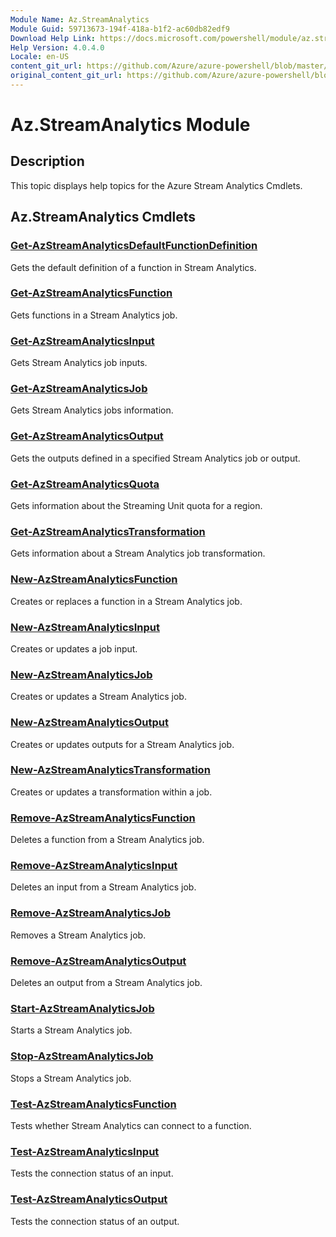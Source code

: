 ```yaml
---
Module Name: Az.StreamAnalytics
Module Guid: 59713673-194f-418a-b1f2-ac60db82edf9
Download Help Link: https://docs.microsoft.com/powershell/module/az.streamanalytics
Help Version: 4.0.4.0
Locale: en-US
content_git_url: https://github.com/Azure/azure-powershell/blob/master/src/StreamAnalytics/StreamAnalytics/help/Az.StreamAnalytics.md
original_content_git_url: https://github.com/Azure/azure-powershell/blob/master/src/StreamAnalytics/StreamAnalytics/help/Az.StreamAnalytics.md
---
```


# Az.StreamAnalytics Module
## Description
This topic displays help topics for the Azure Stream Analytics Cmdlets.

## Az.StreamAnalytics Cmdlets
### [Get-AzStreamAnalyticsDefaultFunctionDefinition](Get-AzStreamAnalyticsDefaultFunctionDefinition.md)
Gets the default definition of a function in Stream Analytics.

### [Get-AzStreamAnalyticsFunction](Get-AzStreamAnalyticsFunction.md)
Gets functions in a Stream Analytics job.

### [Get-AzStreamAnalyticsInput](Get-AzStreamAnalyticsInput.md)
Gets Stream Analytics job inputs.

### [Get-AzStreamAnalyticsJob](Get-AzStreamAnalyticsJob.md)
Gets Stream Analytics jobs information.

### [Get-AzStreamAnalyticsOutput](Get-AzStreamAnalyticsOutput.md)
Gets the outputs defined in a specified Stream Analytics job or output.

### [Get-AzStreamAnalyticsQuota](Get-AzStreamAnalyticsQuota.md)
Gets information about the Streaming Unit quota for a region.

### [Get-AzStreamAnalyticsTransformation](Get-AzStreamAnalyticsTransformation.md)
Gets information about a Stream Analytics job transformation.

### [New-AzStreamAnalyticsFunction](New-AzStreamAnalyticsFunction.md)
Creates or replaces a function in a Stream Analytics job.

### [New-AzStreamAnalyticsInput](New-AzStreamAnalyticsInput.md)
Creates or updates a job input.

### [New-AzStreamAnalyticsJob](New-AzStreamAnalyticsJob.md)
Creates or updates a Stream Analytics job.

### [New-AzStreamAnalyticsOutput](New-AzStreamAnalyticsOutput.md)
Creates or updates outputs for a Stream Analytics job.

### [New-AzStreamAnalyticsTransformation](New-AzStreamAnalyticsTransformation.md)
Creates or updates a transformation within a job.

### [Remove-AzStreamAnalyticsFunction](Remove-AzStreamAnalyticsFunction.md)
Deletes a function from a Stream Analytics job.

### [Remove-AzStreamAnalyticsInput](Remove-AzStreamAnalyticsInput.md)
Deletes an input from a Stream Analytics job.

### [Remove-AzStreamAnalyticsJob](Remove-AzStreamAnalyticsJob.md)
Removes a Stream Analytics job.

### [Remove-AzStreamAnalyticsOutput](Remove-AzStreamAnalyticsOutput.md)
Deletes an output from a Stream Analytics job.

### [Start-AzStreamAnalyticsJob](Start-AzStreamAnalyticsJob.md)
Starts a Stream Analytics job.

### [Stop-AzStreamAnalyticsJob](Stop-AzStreamAnalyticsJob.md)
Stops a Stream Analytics job.

### [Test-AzStreamAnalyticsFunction](Test-AzStreamAnalyticsFunction.md)
Tests whether Stream Analytics can connect to a function.

### [Test-AzStreamAnalyticsInput](Test-AzStreamAnalyticsInput.md)
Tests the connection status of an input.

### [Test-AzStreamAnalyticsOutput](Test-AzStreamAnalyticsOutput.md)
Tests the connection status of an output.

